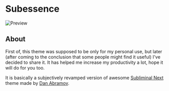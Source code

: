 # Subessence

![Preview](https://user-images.githubusercontent.com/29062983/102016616-1d253880-3d62-11eb-926f-4894ce8b046d.png)

## About

First of, this theme was supposed to be only for my personal use, but later (after coming to the conclusion that some people might find it useful) I've decided to share it. It has helped me increase my productivity a lot, hope it will do for you too.

It is basically a subjectively revamped version of awesome [Subliminal Next](https://github.com/gaearon/subliminal) theme made by [Dan Abramov](https://github.com/gaearon).